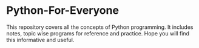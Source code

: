 # Python-For-Everyone
This repository covers all the concepts of Python programming. It includes notes, topic wise programs for reference and practice. Hope you will find this informative and useful. 
